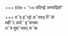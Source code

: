 +++
title = "०४ यदिन्द्रो अनयद्रितो"

+++
य᳓द् इ᳓न्द्रो अ᳓नयद् रि᳓तो  
मही᳓र् अपो᳓ वृ᳓षन्तमः  
त᳓त्र पूषा᳓भवत् स᳓चा